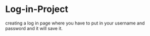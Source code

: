 # Log-in-Project
creating a log in page where you have to put in your username and password and it will save it.

